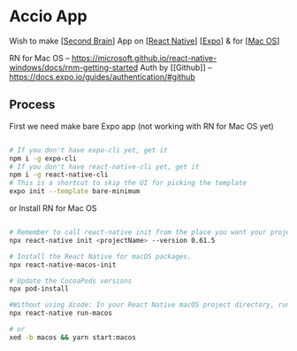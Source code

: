 # Accio App

Wish to make [[Second Brain]] App on [[React Native]] [[Expo]] & for [[Mac OS]]

RN for Mac OS – https://microsoft.github.io/react-native-windows/docs/rnm-getting-started
Auth by [[Github]] – https://docs.expo.io/guides/authentication/#github

## Process

First we need make bare Expo app (not working with RN for Mac OS yet)

```bash

# If you don't have expo-cli yet, get it
npm i -g expo-cli
# If you don't have react-native-cli yet, get it
npm i -g react-native-cli
# This is a shortcut to skip the UI for picking the template
expo init --template bare-minimum

```

or Install RN for Mac OS

```bash

# Remember to call react-native init from the place you want your project directory to live.
npx react-native init <projectName> --version 0.61.5

# Install the React Native for macOS packages.
npx react-native-macos-init

# Update the CocoaPods versions
npx pod-install

#Without using Xcode: In your React Native macOS project directory, run:
npx react-native run-macos

# or
xed -b macos && yarn start:macos

```


[//begin]: # "Autogenerated link references for markdown compatibility"
[Second Brain]: second-brain "Second Brain"
[React Native]: react-native "React Native"
[Expo]: expo "Expo"
[Mac OS]: mac-os "Mac OS"
[//end]: # "Autogenerated link references"